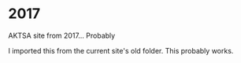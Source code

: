 # 2017
AKTSA site from 2017... Probably


I imported this from the current site's old folder. This probably works. 
